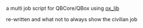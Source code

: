 a multi job script for QBCore/QBox using [ox_lib](https://github.com/overextended/ox_lib/releases)  

re-written and what not to always show the civilian job
